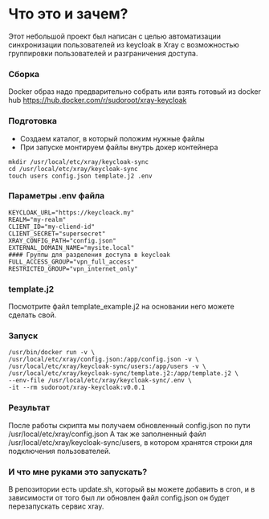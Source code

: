 # Что это и зачем?
Этот небольшой проект был написан с целью автоматизации синхронизации пользователей из keycloak в Xray с возможностью группировки пользователей и разграничения доступа.

### Сборка
Docker образ надо предварительно собрать или взять готовый из docker hub https://hub.docker.com/r/sudoroot/xray-keycloak


### Подготовка
- Создаем каталог, в который положим нужные файлы
- При запуске монтируем файлы внутрь докер контейнера
```
mkdir /usr/local/etc/xray/keycloak-sync
cd /usr/local/etc/xray/keycloak-sync
touch users config.json template.j2 .env
```

### Параметры .env файла
```
KEYCLOAK_URL="https://keycloack.my"
REALM="my-realm"
CLIENT_ID="my-cliend-id"
CLIENT_SECRET="supersecret"
XRAY_CONFIG_PATH="config.json"
EXTERNAL_DOMAIN_NAME="mysite.local"
#### Группы для разделения доступа в keycloak
FULL_ACCESS_GROUP="vpn_full_access"
RESTRICTED_GROUP="vpn_internet_only"
```

### template.j2
Посмотрите файл template_example.j2 на основании него можете сделать свой.

### Запуск
```
/usr/bin/docker run -v \
/usr/local/etc/xray/config.json:/app/config.json -v \
/usr/local/etc/xray/keycloak-sync/users:/app/users -v \
/usr/local/etc/xray/keycloak-sync/template.j2:/app/template.j2 \
--env-file /usr/local/etc/xray/keycloak-sync/.env \
-it --rm sudoroot/xray-keycloak:v0.0.1
```

### Результат
После работы скрипта мы получаем обновленный config.json по пути /usr/local/etc/xray/config.json
А так же заполненный файл /usr/local/etc/xray/keycloak-sync/users, в котором хранятся строки для подключения пользователей.

### И что мне руками это запускать?
В репозитории есть update.sh, который вы можете добавить в cron, и в зависимости от того был ли обновлен файл config.json он будет перезапускать сервис xray.